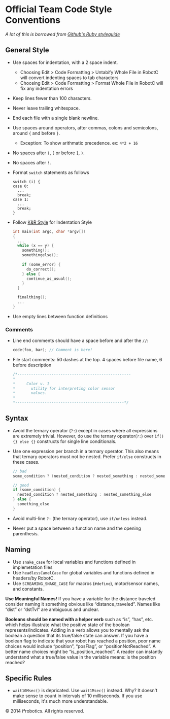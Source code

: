 # Official Team Code Style Conventions
*A lot of this is borrowed from [Github's Ruby styleguide](https://github.com/styleguide/ruby)*

## General Style

- Use spaces for indentation, with a 2 space indent. 
  - Choosing Edit > Code Formatting > Untabify Whole File in RobotC will convert indenting spaces to tab characters
  - Choosing Edit > Code Formatting > Format Whole File in RobotC will fix any indentation errors
- Keep lines fewer than 100 characters.
- Never leave trailing whitespace.
- End each file with a single blank newline.
- Use spaces around operators, after commas, colons and semicolons, around `{` and before `}`.
  - Exception: To show arithmatic precedence. ex: `4*2 + 16`
- No spaces after `(`, `[` or before `]`, `)`.
- No spaces after `!`.
- Format `switch` statements as follows

  ```
  switch (i) {
  case 0:
    ...
    break;
  case 1:
    ...
    break;
  }
  ``` 
- Follow [K&R Style](http://en.wikipedia.org/wiki/Indent_style#K.26R_style) for Indentation Style
  ```c
  int main(int argc, char *argv[])
  {
    ...
    while (x == y) {
      something();
      somethingelse();
 
      if (some_error) {
        do_correct();
      } else {
        continue_as_usual();
      }
    }

    finalthing();
    ...
  }
  ```
- Use empty lines between function definitions

### Comments

- Line end comments should have a space before and after the `//`:

  ```c
  code(foo, bar); // Comment is here!
  ```
- File start comments: 50 dashes at the top. 4 spaces before file name, 6 before description

  ```c
  /*--------------------------------------------------
  *
  *	    Color v. 1
  *	      utility for interpreting color sensor
  *	      values.
  *
  *------------------------------------------------*/
  ```

## Syntax

- Avoid the ternary operator (`?:`) except in cases where all expressions are extremely trivial. However, do use the ternary operator(`?:`) over `if() {} else {}` constructs for single line conditionals.
- Use one expression per branch in a ternary operator. This also means that ternary operators must not be nested. Prefer `if/else` constructs in these cases.

  ```c
  // bad
  some_condition ? (nested_condition ? nested_something : nested_something_else) : something_else

  // good
  if (some_condition) {
    nested_condition ? nested_something : nested_something_else
  } else {
    something_else
  }
  ```
- Avoid multi-line `?:` (the ternary operator), use `if/unless` instead.
- Never put a space between a function name and the opening parenthesis.

## Naming

- Use `snake_case` for local variables and functions defined in implemetation files
- Use `headlessCamelCase` for global variables and functions defined in headers/by RobotC.
- Use `SCREAMING_SNAKE_CASE` for macros (`#define`), motor/sensor names, and constants.

**Use Meaningful Names!**
If you have a variable for the distance traveled consider naming it something obvious like “distance_traveled”.  Names like “dist” or “dstTvl” are ambiguous and unclear.

**Booleans should be named with a helper verb**
such as “is”, “has”, etc. which helps illustrate what the positive state of the boolean represents/indicates.  Adding in a verb allows you to mentally ask the boolean a question that its true/false state can answer.  If you have a boolean flag to indicate that your robot has reached a position, poor name choices would include “position”, “posFlag”, or “positionNotReached”.  A better name choices might be “is_position_reached”.  A reader can instantly understand what a true/false value in the variable means:  is the position reached?

## Specific Rules

- `wait10Msec()` is depricated. Use `wait1Msec()` instead. Why? It doesn't make sense to count in intervals of 10 milliseconds. If you use milliseconds, it's much more understandable. 

&copy; 2014 i²robotics. All rights reserved.
